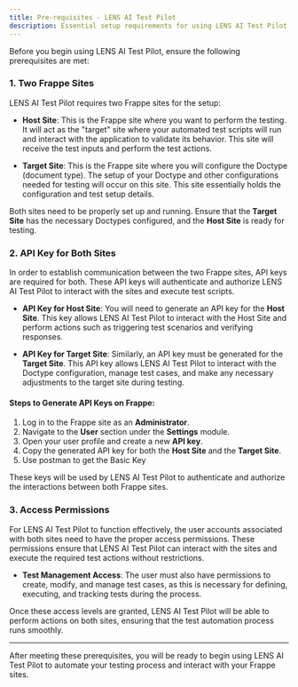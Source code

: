 ```yaml
---
title: Pre-requisites - LENS AI Test Pilot
description: Essential setup requirements for using LENS AI Test Pilot.
---
```



Before you begin using LENS AI Test Pilot, ensure the following prerequisites are met:

### 1. **Two Frappe Sites**

LENS AI Test Pilot requires two Frappe sites for the setup:

- **Host Site**: This is the Frappe site where you want to perform the testing. It will act as the "target" site where your automated test scripts will run and interact with the application to validate its behavior. This site will receive the test inputs and perform the test actions.
  
- **Target Site**: This is the Frappe site where you will configure the Doctype (document type). The setup of your Doctype and other configurations needed for testing will occur on this site. This site essentially holds the configuration and test setup details.

Both sites need to be properly set up and running. Ensure that the **Target Site** has the necessary Doctypes configured, and the **Host Site** is ready for testing. 

### 2. **API Key for Both Sites**

In order to establish communication between the two Frappe sites, API keys are required for both. These API keys will authenticate and authorize LENS AI Test Pilot to interact with the sites and execute test scripts.

- **API Key for Host Site**: 
  You will need to generate an API key for the **Host Site**. This key allows LENS AI Test Pilot to interact with the Host Site and perform actions such as triggering test scenarios and verifying responses.
  
- **API Key for Target Site**: 
  Similarly, an API key must be generated for the **Target Site**. This API key allows LENS AI Test Pilot to interact with the Doctype configuration, manage test cases, and make any necessary adjustments to the target site during testing.

#### Steps to Generate API Keys on Frappe:

1. Log in to the Frappe site as an **Administrator**.
2. Navigate to the **User** section under the **Settings** module.
3. Open your user profile and create a new **API key**.
4. Copy the generated API key for both the **Host Site** and the **Target Site**.
5. Use postman to get the Basic Key

These keys will be used by LENS AI Test Pilot to authenticate and authorize the interactions between both Frappe sites.

### 3. **Access Permissions**

For LENS AI Test Pilot to function effectively, the user accounts associated with both sites need to have the proper access permissions. These permissions ensure that LENS AI Test Pilot can interact with the sites and execute the required test actions without restrictions.

- **Test Management Access**: The user must also have permissions to create, modify, and manage test cases, as this is necessary for defining, executing, and tracking tests during the process.

Once these access levels are granted, LENS AI Test Pilot will be able to perform actions on both sites, ensuring that the test automation process runs smoothly.

---

After meeting these prerequisites, you will be ready to begin using LENS AI Test Pilot to automate your testing process and interact with your Frappe sites.
